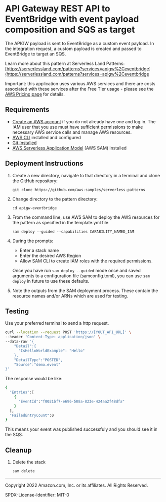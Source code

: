 # API Gateway REST API to EventBridge with event payload composition and SQS as target

The APIGW payload is sent to EventBridge as a custom event payload. In the integration request, a custom payload is created and passed to EventBridge to target an SQS.

Learn more about this pattern at Serverless Land Patterns: [https://serverlessland.com/patterns?services=apigw%2Ceventbridge](https://serverlessland.com/patterns?services=apigw%2Ceventbridge

Important: this application uses various AWS services and there are costs associated with these services after the Free Tier usage - please see the [AWS Pricing page](https://aws.amazon.com/pricing/) for details.

## Requirements

* [Create an AWS account](https://portal.aws.amazon.com/gp/aws/developer/registration/index.html) if you do not already have one and log in. The IAM user that you use must have sufficient permissions to make necessary AWS service calls and manage AWS resources.
* [AWS CLI](https://docs.aws.amazon.com/cli/latest/userguide/install-cliv2.html) installed and configured
* [Git Installed](https://git-scm.com/book/en/v2/Getting-Started-Installing-Git)
* [AWS Serverless Application Model](https://docs.aws.amazon.com/serverless-application-model/latest/developerguide/serverless-sam-cli-install.html) (AWS SAM) installed

## Deployment Instructions

1. Create a new directory, navigate to that directory in a terminal and clone the GitHub repository:
    ```
    git clone https://github.com/aws-samples/serverless-patterns
    ```
1. Change directory to the pattern directory:
    ```
    cd apigw-eventbridge
    ```
1. From the command line, use AWS SAM to deploy the AWS resources for the pattern as specified in the template.yml file:
    ```
    sam deploy --guided --capabilities CAPABILITY_NAMED_IAM
    ```
1. During the prompts:
    * Enter a stack name
    * Enter the desired AWS Region
    * Allow SAM CLI to create IAM roles with the required permissions.

    Once you have run `sam deploy --guided` mode once and saved arguments to a configuration file (samconfig.toml), you can use `sam deploy` in future to use these defaults.

1. Note the outputs from the SAM deployment process. These contain the resource names and/or ARNs which are used for testing.

## Testing

Use your preferred terminal to send a http request.

```bash
curl --location --request POST 'https://[YOUT_API_URL]' \
--header 'Content-Type: application/json' \
--data-raw '{
    "Detail":{ 
      "IsHelloWorldExample": "Hello" 
    },
    "DetailType":"POSTED",
    "Source":"demo.event"
}'
```

The response would be like:

```bash
{
  "Entries":[
    {
      "EventId":"f0021bf7-e696-508a-823e-424aa2f48dfa"
    }
  ],
  "FailedEntryCount":0
} 
```

This means your event was published successfuly and you should see it in the SQS.

## Cleanup

1. Delete the stack
    ```bash
    sam delete
    ```
----

Copyright 2022 Amazon.com, Inc. or its affiliates. All Rights Reserved.

SPDX-License-Identifier: MIT-0
